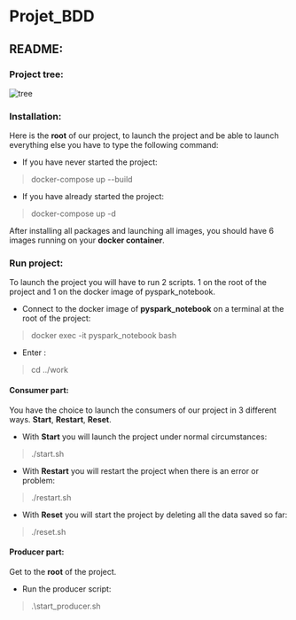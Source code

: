 # Projet_BDD

## README:

### Project tree:
  ![tree](https://user-images.githubusercontent.com/57391709/150883453-35de59ae-3fb4-45e6-a607-ca21e0cb37d0.JPG)  
  
### Installation:

Here is the **root** of our project, to launch the project and be able to launch everything else you have to type the following command:

- If you have never started the project:

> docker-compose up --build

- If you have already started the project:

> docker-compose up -d

After installing all packages and launching all images, you should have 6 images running on your **docker container**.

### Run project:

To launch the project you will have to run 2 scripts. 1 on the root of the project and 1 on the docker image of pyspark_notebook.
- Connect to the docker image of **pyspark_notebook** on a terminal at the root of the project:

> docker exec -it pyspark_notebook bash

- Enter :

> cd ../work

#### Consumer part:

You have the choice to launch the consumers of our project in 3 different ways. **Start**, **Restart**, **Reset**.
- With **Start** you will launch the project under normal circumstances:

> ./start.sh

- With **Restart** you will restart the project when there is an error or problem:

> ./restart.sh

- With **Reset** you will start the project by deleting all the data saved so far:

> ./reset.sh

#### Producer part:

Get to the **root** of the project.

- Run the producer script:

> .\start_producer.sh

